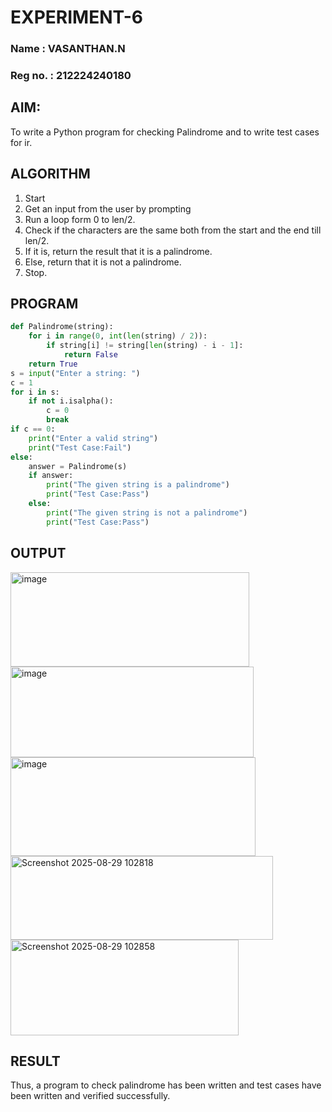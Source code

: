 # EXPERIMENT-6
### Name : VASANTHAN.N
### Reg no. : 212224240180
## AIM:
To write a Python program for checking Palindrome and to write test cases for ir. 

## ALGORITHM

1. Start
2. Get an input from the user by prompting
3. Run a loop form 0 to len/2.
4. Check if the characters are the same both from the start and the end till len/2.
5. If it is, return the result that it is a palindrome.
6. Else, return that it is not a palindrome.
7. Stop. 

## PROGRAM
```python
def Palindrome(string):
    for i in range(0, int(len(string) / 2)):
        if string[i] != string[len(string) - i - 1]:  
            return False
    return True
s = input("Enter a string: ") 
c = 1
for i in s:
    if not i.isalpha():
        c = 0
        break  
if c == 0:
    print("Enter a valid string")
    print("Test Case:Fail")
else:
    answer = Palindrome(s)
    if answer:
        print("The given string is a palindrome")
        print("Test Case:Pass")
    else:
        print("The given string is not a palindrome")
        print("Test Case:Pass") 
```
## OUTPUT

<img width="382" height="151" alt="image" src="https://github.com/user-attachments/assets/1a18ac52-95cf-4ffd-a700-64a759e8cc4f" />

<img width="389" height="145" alt="image" src="https://github.com/user-attachments/assets/6bdc717e-210c-46ab-b99e-5baffbfa425a" />

<img width="392" height="158" alt="image" src="https://github.com/user-attachments/assets/dca319c2-8c5f-4853-b789-0657e5be9212" />

<img width="420" height="134" alt="Screenshot 2025-08-29 102818" src="https://github.com/user-attachments/assets/5fba9b89-2dbf-4639-a584-95a79700029e" />

<img width="365" height="153" alt="Screenshot 2025-08-29 102858" src="https://github.com/user-attachments/assets/46687aa5-297d-4185-b4a6-6192e55b8dfc" />

## RESULT
Thus, a program to check palindrome has been written and test cases have been written and verified successfully.

